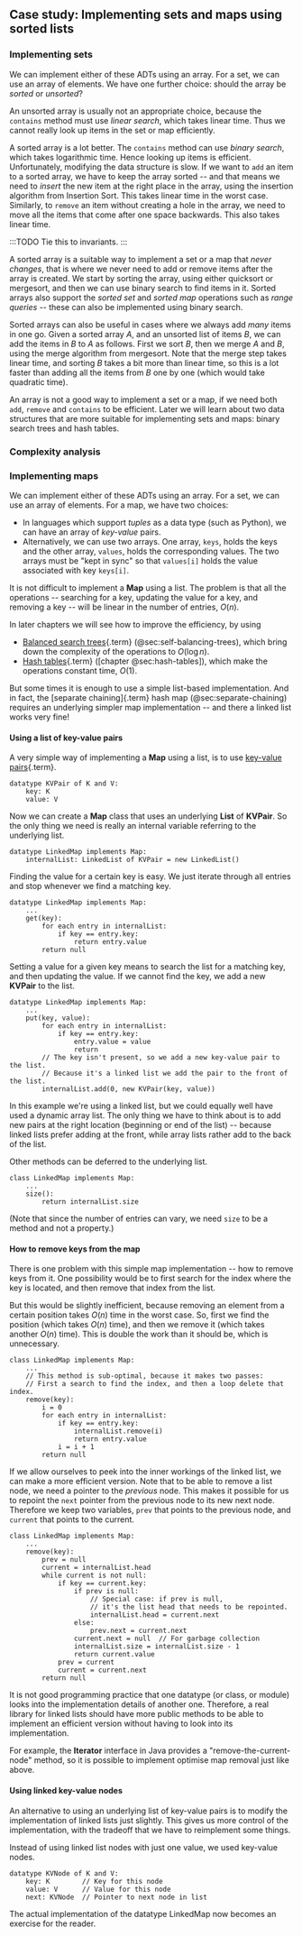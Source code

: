 
## Case study: Implementing sets and maps using sorted lists

### Implementing sets

We can implement either of these ADTs using an array. For a set, we can
use an array of elements.
We have one further choice: should the array be *sorted* or *unsorted*?

An unsorted array is usually not an appropriate choice, because the
`contains` method must use *linear search*, which takes linear time.
Thus we cannot really look up items in the set or map efficiently.

A sorted array is a lot better. The `contains` method can use *binary
search*, which takes logarithmic time. Hence looking up items is
efficient. Unfortunately, modifying the data structure is slow. If we
want to `add` an item to a sorted array, we have to keep the array
sorted -- and that means we need to *insert* the new item at the right
place in the array, using the insertion algorithm from Insertion Sort.
This takes linear time in the worst case. Similarly, to `remove` an item
without creating a hole in the array, we need to move all the items that
come after one space backwards. This also takes linear time.

:::TODO
Tie this to invariants.
:::

A sorted array is a suitable way to implement a set or a map that *never
changes*, that is where we never need to add or remove items after the
array is created. We start by sorting the array, using either quicksort
or mergesort, and then we can use binary search to find items in it.
Sorted arrays also support the *sorted set* and *sorted map* operations
such as *range queries* -- these can also be implemented using binary search.

Sorted arrays can also be useful in cases where we always add *many*
items in one go. Given a sorted array $A$, and an unsorted list of items
$B$, we can add the items in $B$ to $A$ as follows. First we sort $B$,
then we merge $A$ and $B$, using the merge algorithm from mergesort.
Note that the merge step takes linear time, and sorting $B$ takes a bit
more than linear time, so this is a lot faster than adding all the items
from $B$ one by one (which would take quadratic time).

An array is not a good way to implement a set or a map, if we need both
`add`, `remove` and `contains` to be efficient. Later we will learn
about two data structures that are more suitable for implementing sets
and maps: binary search trees and hash tables.


### Complexity analysis


### Implementing maps

We can implement either of these ADTs using an array. For a set, we can
use an array of elements. For a map, we have two choices:

-   In languages which support *tuples* as a data type (such as Python),
    we can have an array of *key-value* pairs.
-   Alternatively, we can use two arrays. One array, `keys`, holds the
    keys and the other array, `values`, holds the corresponding values.
    The two arrays must be "kept in sync" so that `values[i]` holds
    the value associated with key `keys[i]`.


It is not difficult to implement a **Map** using a list. The problem is
that all the operations -- searching for a key, updating the value for
a key, and removing a key -- will be linear in the number of entries,
$O(n)$.

In later chapters we will see how to improve the efficiency, by using

-   [Balanced search trees](#balanced-tree){.term} (@sec:self-balancing-trees), which bring down
    the complexity of the operations to $O(\log n)$.
-   [Hash tables](#hash-table){.term} ([chapter @sec:hash-tables]), which make
    the operations constant time, $O(1)$.

But some times it is enough to use a simple list-based implementation.
And in fact, the
[separate chaining]{.term} hash map (@sec:separate-chaining)
requires an underlying simpler map implementation -- and there a linked
list works very fine!

#### Using a list of key-value pairs

A very simple way of implementing a **Map** using a list, is to use
[key-value pairs](#key-value-pair){.term}.

    datatype KVPair of K and V:
        key: K
        value: V


Now we can create a **Map** class that uses an underlying **List** of
**KVPair**. So the only thing we need is really an internal variable
referring to the underlying list.

    datatype LinkedMap implements Map:
        internalList: LinkedList of KVPair = new LinkedList()

Finding the value for a certain key is easy. We just iterate through all
entries and stop whenever we find a matching key.

    datatype LinkedMap implements Map:
        ...
        get(key):
            for each entry in internalList:
                if key == entry.key:
                    return entry.value
            return null

Setting a value for a given key means to search the list for a matching
key, and then updating the value. If we cannot find the key, we add a
new **KVPair** to the list.

    datatype LinkedMap implements Map:
        ...
        put(key, value):
            for each entry in internalList:
                if key == entry.key:
                    entry.value = value
                    return
            // The key isn't present, so we add a new key-value pair to the list.
            // Because it's a linked list we add the pair to the front of the list.
            internalList.add(0, new KVPair(key, value))

In this example we're using a linked list, but we could equally well
have used a dynamic array list. The only thing we have to think about is
to add new pairs at the right location (beginning or end of the list)
-- because linked lists prefer adding at the front, while array lists
rather add to the back of the list.

Other methods can be deferred to the underlying list.

    class LinkedMap implements Map:
        ...
        size():
            return internalList.size

(Note that since the number of entries can vary, we need `size` to be a method and not a property.)


#### How to remove keys from the map

There is one problem with this simple map implementation -- how to
remove keys from it. One possibility would be to first search for the
index where the key is located, and then remove that index from the
list.

But this would be slightly inefficient, because removing an element from
a certain position takes $O(n)$ time in the worst case. So, first we
find the position (which takes $O(n)$ time), and then we remove it
(which takes another $O(n)$ time). This is double the work than it
should be, which is unnecessary.

    class LinkedMap implements Map:
        ...
        // This method is sub-optimal, because it makes two passes:
        // First a search to find the index, and then a loop delete that index.
        remove(key):
            i = 0
            for each entry in internalList:
                if key == entry.key:
                    internalList.remove(i)
                    return entry.value
                i = i + 1
            return null

If we allow ourselves to peek into the inner workings of the linked list, we can make a more efficient version.
Note that to be able to remove a list node, we need a pointer to the *previous* node.
This makes it possible for us to repoint the `next` pointer from the previous node to its new next node.
Therefore we keep two variables, `prev` that points to the previous node, and `current` that points to the current.

    class LinkedMap implements Map:
        ...
        remove(key):
            prev = null
            current = internalList.head
            while current is not null:
                if key == current.key:
                    if prev is null:
                        // Special case: if prev is null,
                        // it's the list head that needs to be repointed.
                        internalList.head = current.next
                    else:
                        prev.next = current.next
                    current.next = null  // For garbage collection
                    internalList.size = internalList.size - 1
                    return current.value
                prev = current
                current = current.next
            return null

It is not good programming practice that one datatype (or class, or module) looks into the implementation details of another one.
Therefore, a real library for linked lists should have more public methods to be able to implement an efficient version without having to look into its implementation.

For example, the **Iterator** interface in Java provides a "remove-the-current-node" method, so it is possible to implement optimise map removal just like above.

#### Using linked key-value nodes

An alternative to using an underlying list of key-value pairs is to modify the implementation of linked lists just slightly.
This gives us more control of the implementation, with the tradeoff that we have to reimplement some things.

Instead of using linked list nodes with just one value, we used key-value nodes.

    datatype KVNode of K and V:
        key: K        // Key for this node
        value: V      // Value for this node
        next: KVNode  // Pointer to next node in list

The actual implementation of the datatype LinkedMap now becomes an exercise for the reader.

